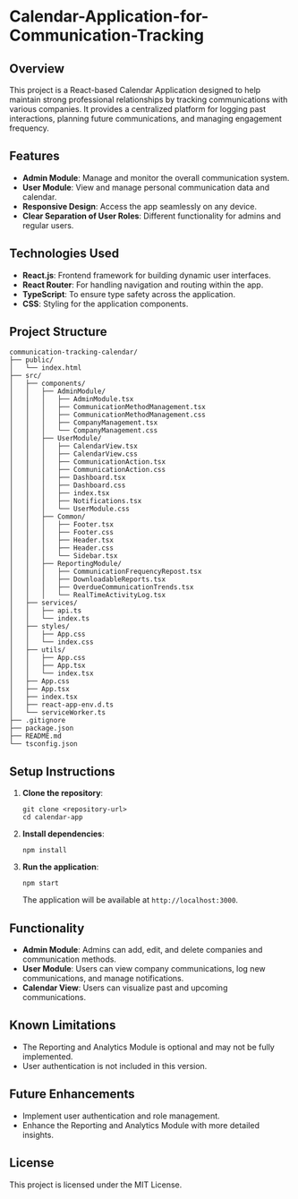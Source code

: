 # Calendar-Application-for-Communication-Tracking

## Overview
This project is a React-based Calendar Application designed to help maintain strong professional relationships by tracking communications with various companies. It provides a centralized platform for logging past interactions, planning future communications, and managing engagement frequency.

## Features
- **Admin Module**: Manage and monitor the overall communication system.
- **User Module**: View and manage personal communication data and calendar.
- **Responsive Design**: Access the app seamlessly on any device.
- **Clear Separation of User Roles**: Different functionality for admins and regular users.

## Technologies Used
- **React.js**: Frontend framework for building dynamic user interfaces.
- **React Router**: For handling navigation and routing within the app.
- **TypeScript**: To ensure type safety across the application.
- **CSS**: Styling for the application components.

## Project Structure
```
communication-tracking-calendar/
├── public/
│   └── index.html
├── src/
│   ├── components/
│   │   ├── AdminModule/
│   │   │   ├── AdminModule.tsx
│   │   │   ├── CommunicationMethodManagement.tsx
│   │   │   ├── CommunicationMethodManagement.css
│   │   │   ├── CompanyManagement.tsx
│   │   │   └── CompanyManagement.css
│   │   ├── UserModule/
│   │   │   ├── CalendarView.tsx
│   │   │   ├── CalendarView.css
│   │   │   ├── CommunicationAction.tsx
│   │   │   ├── CommunicationAction.css
│   │   │   ├── Dashboard.tsx
│   │   │   ├── Dashboard.css
│   │   │   ├── index.tsx
│   │   │   ├── Notifications.tsx
│   │   │   └── UserModule.css
│   │   ├── Common/
│   │   │   ├── Footer.tsx
│   │   │   ├── Footer.css
│   │   │   ├── Header.tsx
│   │   │   ├── Header.css
│   │   │   └── Sidebar.tsx
│   │   ├── ReportingModule/
│   │   │   ├── CommunicationFrequencyRepost.tsx
│   │   │   ├── DownloadableReports.tsx
│   │   │   ├── OverdueCommunicationTrends.tsx
│   │   │   └── RealTimeActivityLog.tsx
│   ├── services/
│   │   ├── api.ts
│   │   └── index.ts
│   ├── styles/
│   │   ├── App.css
│   │   └── index.css
│   ├── utils/
│   │   ├── App.css
│   │   ├── App.tsx
│   │   └── index.tsx
│   ├── App.css
│   ├── App.tsx
│   ├── index.tsx
│   ├── react-app-env.d.ts
│   └── serviceWorker.ts
├── .gitignore
├── package.json
├── README.md
└── tsconfig.json

```

## Setup Instructions
1. **Clone the repository**:
   ```
   git clone <repository-url>
   cd calendar-app
   ```

2. **Install dependencies**:
   ```
   npm install
   ```

3. **Run the application**:
   ```
   npm start
   ```
   The application will be available at `http://localhost:3000`.

## Functionality
- **Admin Module**: Admins can add, edit, and delete companies and communication methods.
- **User Module**: Users can view company communications, log new communications, and manage notifications.
- **Calendar View**: Users can visualize past and upcoming communications.

## Known Limitations
- The Reporting and Analytics Module is optional and may not be fully implemented.
- User authentication is not included in this version.

## Future Enhancements
- Implement user authentication and role management.
- Enhance the Reporting and Analytics Module with more detailed insights.

## License
This project is licensed under the MIT License.
